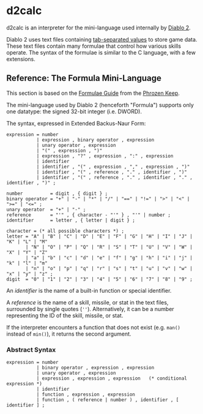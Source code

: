 # d2calc

d2calc is an interpreter for the mini-language used internally by [Diablo 2].

Diablo 2 uses text files containing [tab-separated values] to store game data.
These text files contain many formulae that control how various skills operate.
The syntax of the formulae is similar to the C language, with a few extensions.

[Diablo 2]: https://en.wikipedia.org/wiki/Diablo_II
[tab-separated values]: https://en.wikipedia.org/wiki/Tab-separated_values

## Reference: The Formula Mini-Language

This section is based on the [Formulae Guide] from the [Phrozen Keep].

[Formulae Guide]: https://d2mods.info/forum/kb/viewarticle?a=371
[Phrozen Keep]: https://d2mods.info/

The mini-language used by Diablo 2 (henceforth "Formula") supports only one
datatype: the signed 32-bit integer (i.e. DWORD).

The syntax, expressed in Extended Backus-Naur Form:

```ebnf
expression = number
           | expression , binary operator , expression
           | unary operator , expression
           | "(" , expression , ")"
           | expression , "?" , expression , ":" , expression
           | identifier
           | identifier , "(" , expression , "," , expression , ")"
           | identifier , "(" , reference , "." , identifier , ")"
           | identifier , "(" , reference , "." , identifier , "." , identifier , ")" ;

number          = digit , { digit } ;
binary operator = "+" | "-" | "*" | "/" | "==" | "!=" | ">" | "<" | ">=" | "<=" ;
unary operator  = "+" | "-" ;
reference       = "'" , { character - "'" } , "'" | number ;
identifier      = letter , { letter | digit } ;

character = (* all possible characters *) ;
letter = "A" | "B" | "C" | "D" | "E" | "F" | "G" | "H" | "I" | "J" | "K" | "L" | "M"
       | "N" | "O" | "P" | "Q" | "R" | "S" | "T" | "U" | "V" | "W" | "X" | "Y" | "Z"
       | "a" | "b" | "c" | "d" | "e" | "f" | "g" | "h" | "i" | "j" | "k" | "l" | "m"
       | "n" | "o" | "p" | "q" | "r" | "s" | "t" | "u" | "v" | "w" | "x" | "y" | "z" ;
digit  = "0" | "1" | "2" | "3" | "4" | "5" | "6" | "7" | "8" | "9" ;
```

An *identifier* is the name of a built-in function or special identifier.

A *reference* is the name of a skill, missile, or stat in the text files,
surrounded by single quotes (`''`). Alternatively, it can be a number
representing the ID of the skill, missile, or stat.

If the interpreter encounters a function that does not exist (e.g. `man()`
instead of `min()`), it returns the second argument.

### Abstract Syntax

```ebnf
expression = number
           | binary operator , expression , expression
           | unary operator , expression
           | expression , expression , expression   (* conditional expression *)
           | identifier
           | function , expression , expression
           | function , ( reference | number ) , identifier , [ identifier ] ;
```
